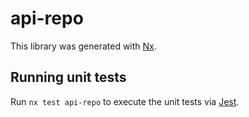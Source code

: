 # api-repo

This library was generated with [Nx](https://nx.dev).

## Running unit tests

Run `nx test api-repo` to execute the unit tests via [Jest](https://jestjs.io).
